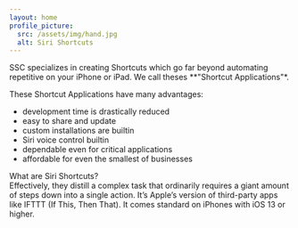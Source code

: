 ```yaml
---
layout: home
profile_picture:
  src: /assets/img/hand.jpg
  alt: Siri Shortcuts
---
```


<p>
  
SSC specializes in creating Shortcuts which go far beyond automating repetitive on your iPhone or iPad. We call theses **"Shortcut Applications"*. 

    
These Shortcut Applications have many advantages:
- development time is drastically reduced
- easy to share and update
- custom installations are builtin
- Siri voice control builtin
- dependable even for critical applications
- affordable for even the smallest of businesses



</p>


<p>

What are Siri Shortcuts? 
<br />
Effectively, they distill a complex task that ordinarily requires a giant amount of steps down into a single action. It’s Apple’s version of third-party apps like IFTTT (If This, Then That). It comes standard on iPhones with iOS 13 or higher.
</p>

